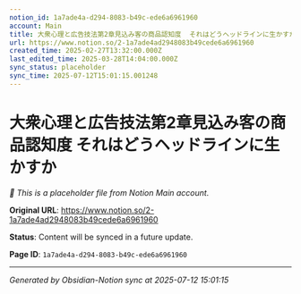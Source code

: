 ```yaml
---
notion_id: 1a7ade4a-d294-8083-b49c-ede6a6961960
account: Main
title: 大衆心理と広告技法第2章見込み客の商品認知度  それはどうヘッドラインに生かすか
url: https://www.notion.so/2-1a7ade4ad2948083b49cede6a6961960
created_time: 2025-02-27T13:32:00.000Z
last_edited_time: 2025-03-28T14:04:00.000Z
sync_status: placeholder
sync_time: 2025-07-12T15:01:15.001248
---
```


# 大衆心理と広告技法第2章見込み客の商品認知度  それはどうヘッドラインに生かすか

*🔄 This is a placeholder file from Notion Main account.*

**Original URL**: https://www.notion.so/2-1a7ade4ad2948083b49cede6a6961960

**Status**: Content will be synced in a future update.

**Page ID**: `1a7ade4a-d294-8083-b49c-ede6a6961960`

---

*Generated by Obsidian-Notion sync at 2025-07-12 15:01:15*
